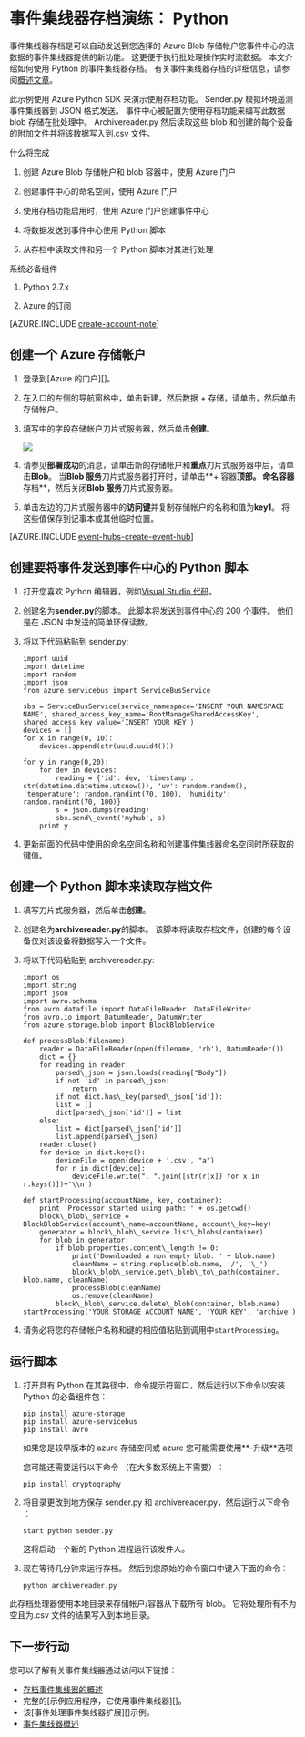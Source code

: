 <properties
    pageTitle="Azure 集线器存档事件演练 |Microsoft Azure"
    description="使用 Azure Python SDK 来演示如何使用事件集线器存档功能的示例。"
    services="event-hubs"
    documentationCenter=""
    authors="djrosanova"
    manager="timlt"
    editor=""/>

<tags
    ms.service="event-hubs"
    ms.workload="na"
    ms.tgt_pltfrm="na"
    ms.devlang="na"
    ms.topic="article"
    ms.date="09/13/2016"
    ms.author="darosa;sethm"/>

# <a name="event-hubs-archive-walkthrough-python"></a>事件集线器存档演练︰ Python

事件集线器存档是可以自动发送到您选择的 Azure Blob 存储帐户您事件中心的流数据的事件集线器提供的新功能。 这更便于执行批处理操作实时流数据。 本文介绍如何使用 Python 的事件集线器存档。 有关事件集线器存档的详细信息，请参阅[概述文章](event-hubs-archive-overview.md)。

此示例使用 Azure Python SDK 来演示使用存档功能。 Sender.py 模拟环境遥测事件集线器到 JSON 格式发送。 事件中心被配置为使用存档功能来编写此数据 blob 存储在批处理中。 Archivereader.py 然后读取这些 blob 和创建的每个设备的附加文件并将该数据写入到.csv 文件。

什么将完成

1.  创建 Azure Blob 存储帐户和 blob 容器中，使用 Azure 门户

2.  创建事件中心的命名空间，使用 Azure 门户

3.  使用存档功能启用时，使用 Azure 门户创建事件中心

4.  将数据发送到事件中心使用 Python 脚本

5.  从存档中读取文件和另一个 Python 脚本对其进行处理

系统必备组件

1.  Python 2.7.x

2.  Azure 的订阅

[AZURE.INCLUDE [create-account-note](../../includes/create-account-note.md)]

## <a name="create-an-azure-storage-account"></a>创建一个 Azure 存储帐户

1.  登录到[Azure 的门户][]。

2.  在入口的左侧的导航窗格中，单击新建，然后数据 + 存储，请单击，然后单击存储帐户。

3.  填写中的字段存储帐户刀片式服务器，然后单击**创建**。

    ![][1]

4.  请参见**部署成功**的消息，请单击新的存储帐户和**重点**刀片式服务器中后，请单击**Blob**。 当**Blob 服务**刀片式服务器打开时，请单击**+ 容器**顶部。 命名容器**存档**，然后关闭**Blob 服务**刀片式服务器。

5.  单击左边的刀片式服务器中的**访问键**并复制存储帐户的名称和值为**key1**。 将这些值保存到记事本或其他临时位置。

[AZURE.INCLUDE [event-hubs-create-event-hub](../../includes/event-hubs-create-event-hub.md)]

## <a name="create-a-python-script-to-send-events-to-your-event-hub"></a>创建要将事件发送到事件中心的 Python 脚本

1.  打开您喜欢 Python 编辑器，例如[Visual Studio 代码][]。

2.  创建名为**sender.py**的脚本。 此脚本将发送到事件中心的 200 个事件。 他们是在 JSON 中发送的简单环保读数。

3.  将以下代码粘贴到 sender.py:

    ```
    import uuid
    import datetime
    import random
    import json
    from azure.servicebus import ServiceBusService
    
    sbs = ServiceBusService(service_namespace='INSERT YOUR NAMESPACE NAME', shared_access_key_name='RootManageSharedAccessKey', shared_access_key_value='INSERT YOUR KEY')
    devices = []
    for x in range(0, 10):
        devices.append(str(uuid.uuid4()))
    
    for y in range(0,20):
        for dev in devices:
            reading = {'id': dev, 'timestamp': str(datetime.datetime.utcnow()), 'uv': random.random(), 'temperature': random.randint(70, 100), 'humidity': random.randint(70, 100)}
            s = json.dumps(reading)
            sbs.send\_event('myhub', s)
        print y
    ```
4.  更新前面的代码中使用的命名空间名称和创建事件集线器命名空间时所获取的键值。

## <a name="create-a-python-script-to-read-your-archive-files"></a>创建一个 Python 脚本来读取存档文件

1.  填写刀片式服务器，然后单击**创建**。

2.  创建名为**archivereader.py**的脚本。 该脚本将读取存档文件，创建的每个设备仅对该设备将数据写入一个文件。

3.  将以下代码粘贴到 archivereader.py:

    ```
    import os
    import string
    import json
    import avro.schema
    from avro.datafile import DataFileReader, DataFileWriter
    from avro.io import DatumReader, DatumWriter
    from azure.storage.blob import BlockBlobService
    
    def processBlob(filename):
        reader = DataFileReader(open(filename, 'rb'), DatumReader())
        dict = {}
        for reading in reader:
            parsed\_json = json.loads(reading["Body"])
            if not 'id' in parsed\_json:
                return
            if not dict.has\_key(parsed\_json['id']):
            list = []
            dict[parsed\_json['id']] = list
        else:
            list = dict[parsed\_json['id']]
            list.append(parsed\_json)
        reader.close()
        for device in dict.keys():
            deviceFile = open(device + '.csv', "a")
            for r in dict[device]:
                deviceFile.write(", ".join([str(r[x]) for x in r.keys()])+'\\n')

    def startProcessing(accountName, key, container):
        print 'Processor started using path: ' + os.getcwd()
        block\_blob\_service = BlockBlobService(account\_name=accountName, account\_key=key)
        generator = block\_blob\_service.list\_blobs(container)
        for blob in generator:
            if blob.properties.content\_length != 0:
                print('Downloaded a non empty blob: ' + blob.name)
                cleanName = string.replace(blob.name, '/', '\_')
                block\_blob\_service.get\_blob\_to\_path(container, blob.name, cleanName)
                processBlob(cleanName)
                os.remove(cleanName)
            block\_blob\_service.delete\_blob(container, blob.name)
    startProcessing('YOUR STORAGE ACCOUNT NAME', 'YOUR KEY', 'archive')
    ```

4.  请务必将您的存储帐户名称和键的相应值粘贴到调用中`startProcessing`。

## <a name="run-the-scripts"></a>运行脚本

1.  打开具有 Python 在其路径中，命令提示符窗口，然后运行以下命令以安装 Python 的必备组件包︰

    ```
    pip install azure-storage
    pip install azure-servicebus
    pip install avro
    ```
  
    如果您是较早版本的 azure 存储空间或 azure 您可能需要使用**-升级**选项

    您可能还需要运行以下命令 （在大多数系统上不需要）︰

    ```
    pip install cryptography
    ```

2.  将目录更改到地方保存 sender.py 和 archivereader.py，然后运行以下命令︰

    ```
    start python sender.py
    ```
    
    这将启动一个新的 Python 进程运行该发件人。

3. 现在等待几分钟来运行存档。 然后到您原始的命令窗口中键入下面的命令︰

    ```
    python archivereader.py
    ```

此存档处理器使用本地目录来存储帐户/容器从下载所有 blob。 它将处理所有不为空且为.csv 文件的结果写入到本地目录。

## <a name="next-steps"></a>下一步行动

您可以了解有关事件集线器通过访问以下链接︰

- [存档事件集线器的概述][]
- 完整的[示例应用程序，它使用事件集线器][]。
- 该[事件处理事件集线器扩展][]示例。
- [事件集线器概述][]
 

[Azure 门户]: https://portal.azure.com/
[存档事件集线器的概述]: event-hubs-archive-overview.md
[1]: ./media/event-hubs-archive-python/event-hubs-python1.png
[About Azure storage accounts]: https://azure.microsoft.com/en-us/documentation/articles/storage-create-storage-account/
[Visual Studio 代码]: https://code.visualstudio.com/
[事件集线器概述]: event-hubs-overview.md
[示例应用程序使用事件集线器]: https://code.msdn.microsoft.com/Service-Bus-Event-Hub-286fd097
[扩展事件处理事件集线器]: https://code.msdn.microsoft.com/Service-Bus-Event-Hub-45f43fc3
